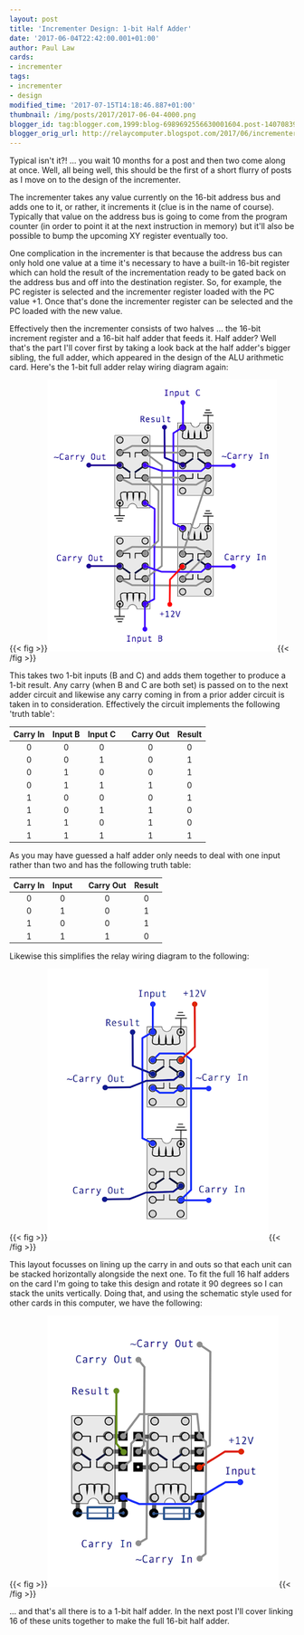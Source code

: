 ```yaml
---
layout: post
title: 'Incrementer Design: 1-bit Half Adder'
date: '2017-06-04T22:42:00.001+01:00'
author: Paul Law
cards:
- incrementer
tags:
- incrementer
- design
modified_time: '2017-07-15T14:18:46.887+01:00'
thumbnail: /img/posts/2017/2017-06-04-4000.png
blogger_id: tag:blogger.com,1999:blog-6989692556630001604.post-1407083931821601984
blogger_orig_url: http://relaycomputer.blogspot.com/2017/06/incrementer-design-1-bit-half-adder.html
---
```


Typical isn't it?! ... you wait 10 months for a post and then two come 
along at once. Well, all being well, this should be the first of a short 
flurry of posts as I move on to the design of the incrementer.

The 
incrementer takes any value currently on the 16-bit address bus and adds one 
to it, or rather, it increments it (clue is in the name of course). Typically 
that value on the address bus is going to come from the program counter (in 
order to point it at the next instruction in memory) but it'll also be 
possible to bump the upcoming XY register eventually too.

One 
complication in the incrementer is that because the address bus can only hold 
one value at a time it's necessary to have a built-in 16-bit register which 
can hold the result of the incrementation ready to be gated back on the 
address bus and off into the destination register. So, for example, the PC 
register is selected and the incrementer register loaded with the PC value +1. 
Once that's done the incrementer register can be selected and the PC loaded 
with the new value.

Effectively then the incrementer consists of 
two halves ... the 16-bit increment register and a 16-bit half adder that 
feeds it. Half adder? Well that's the part I'll cover first by taking a look 
back at the half adder's bigger sibling, the full adder, which appeared in the 
design of the ALU arithmetic card. Here's the 1-bit full adder relay wiring 
diagram again:

{{< fig >}}![1-bit full adder relay diagram](/img/posts/2017/2017-06-04-0000.png){{< /fig >}}

This takes two 
1-bit inputs (B and C) and adds them together to produce a 1-bit result. Any 
carry (when B and C are both set) is passed on to the next adder circuit and 
likewise any carry coming in from a prior adder circuit is taken in to 
consideration. Effectively the circuit implements the following 'truth 
table':

| Carry In | Input B | Input C |   | Carry Out | Result |
| :------: | :-----: | :-----: | - | :-------: | :----: |
| 0        | 0       | 0       |   | 0         | 0      |
| 0        | 0       | 1       |   | 0         | 1      |
| 0        | 1       | 0       |   | 0         | 1      |
| 0        | 1       | 1       |   | 1         | 0      |
| 1        | 0       | 0       |   | 0         | 1      |
| 1        | 0       | 1       |   | 1         | 0      |
| 1        | 1       | 0       |   | 1         | 0      |
| 1        | 1       | 1       |   | 1         | 1      |

As you may have guessed a half adder only needs to deal with one input 
rather than two and has the following truth table:

| Carry In | Input |   | Carry Out | Result |
| :------: | :---: | - | :-------: | :----: |
| 0        | 0     |   | 0         | 0      |
| 0        | 1     |   | 0         | 1      |
| 1        | 0     |   | 0         | 1      |
| 1        | 1     |   | 1         | 0      |

Likewise this simplifies the relay wiring diagram to the following:

{{< fig >}}![1-bit half adder relay diagram](/img/posts/2017/2017-06-04-0001.png){{< /fig >}}

This layout 
focusses on lining up the carry in and outs so that each unit can be stacked 
horizontally alongside the next one. To fit the full 16 half adders on the 
card I'm going to take this design and rotate it 90 degrees so I can stack the 
units vertically. Doing that, and using the schematic style used for other 
cards in this computer, we have the following:

{{< fig >}}![1-bit half adder rotated relay diagram](/img/posts/2017/2017-06-04-0002.png){{< /fig >}}

... and 
that's all there is to a 1-bit half adder. In the next post I'll cover linking 
16 of these units together to make the full 16-bit half adder. 
